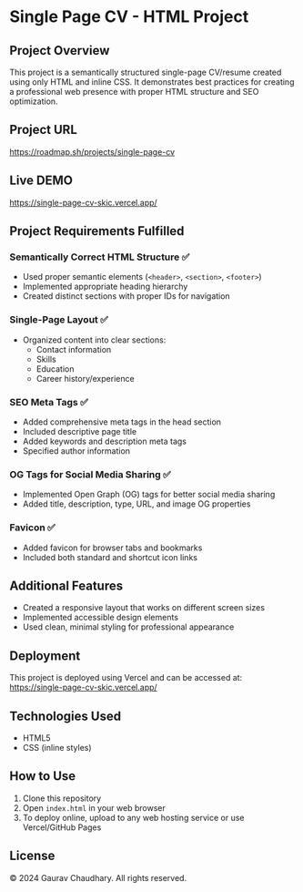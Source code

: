 # Single Page CV - HTML Project

## Project Overview
This project is a semantically structured single-page CV/resume created using only HTML and inline CSS. It demonstrates best practices for creating a professional web presence with proper HTML structure and SEO optimization.

## Project URL
https://roadmap.sh/projects/single-page-cv

## Live DEMO
https://single-page-cv-skic.vercel.app/

## Project Requirements Fulfilled

### Semantically Correct HTML Structure ✅
- Used proper semantic elements (`<header>`, `<section>`, `<footer>`)
- Implemented appropriate heading hierarchy
- Created distinct sections with proper IDs for navigation

### Single-Page Layout ✅
- Organized content into clear sections:
  - Contact information
  - Skills
  - Education
  - Career history/experience

### SEO Meta Tags ✅
- Added comprehensive meta tags in the head section
- Included descriptive page title
- Added keywords and description meta tags
- Specified author information

### OG Tags for Social Media Sharing ✅
- Implemented Open Graph (OG) tags for better social media sharing
- Added title, description, type, URL, and image OG properties

### Favicon ✅
- Added favicon for browser tabs and bookmarks
- Included both standard and shortcut icon links

## Additional Features
- Created a responsive layout that works on different screen sizes
- Implemented accessible design elements
- Used clean, minimal styling for professional appearance

## Deployment
This project is deployed using Vercel and can be accessed at: https://single-page-cv-skic.vercel.app/

## Technologies Used
- HTML5
- CSS (inline styles)

## How to Use
1. Clone this repository
2. Open `index.html` in your web browser
3. To deploy online, upload to any web hosting service or use Vercel/GitHub Pages

## License
© 2024 Gaurav Chaudhary. All rights reserved.

